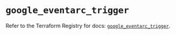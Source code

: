 # `google_eventarc_trigger`

Refer to the Terraform Registry for docs: [`google_eventarc_trigger`](https://registry.terraform.io/providers/hashicorp/google/6.38.0/docs/resources/eventarc_trigger).
